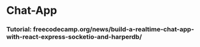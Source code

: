 # Chat-App

### Tutorial: freecodecamp.org/news/build-a-realtime-chat-app-with-react-express-socketio-and-harperdb/